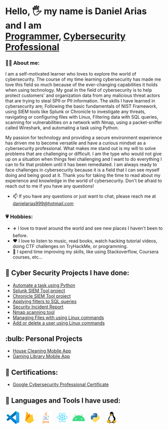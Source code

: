 <h1>Hello, 🖐️ my name is Daniel Arias and I am <br/><a href="https://github.com/">Programmer</a>, <a href="">Cybersecurity Professional</a>


<h3> 👨‍💻 About me:</h3>

I am a self-motivated learner who loves to explore the world of cybersecurity. The course of my time learning cybersecurity has made me love this field so much because of the ever-changing capabilities 
it holds when using technology. My goal in the field of cybersecurity is to help protect customers' and organization data from any malicious threat actors that are trying to steal SPII or PII information. The skills I have learned in 
cybersecurity are; Following the basic fundamentals of NIST Framework, using SIEM tools like Splunk or Chronicle to investigate any threats, navigating or configuring files with Linux, Filtering data with SQL queries, scanning for vulnerabilities on a network with Nmap, using a packet-sniffer called Wireshark, and automating a task using
Python.

My passion for technology and providing a secure environment experience has driven me to become versatile and have a curious mindset as a cybersecurity professional. What makes me stand out is my will to solve problems that are challenging or difficult. I am the type who would not give up on a situation when things feel challenging and I want to do everything I can to fix that problem until it has been remediated. I am always ready to face challenges in cybersecurity because it is a field that I can see myself doing and being good at it. Thank you for taking the time to read about my experience and knowledge in the world of cybersecurity. Don't be afraid to reach out to me if you have any questions!

- 📫  If you have any questions or just want to chat, please reach me at danielarias999@hotmail.com

### 💗 Hobbies:

- ✈️  I love to travel around the world and see new places I haven't been to before.
- ❤️ I love to listen to music, read books, watch hacking tutorial videos, doing CTF challenges on TryHackMe, or programming.
- 💪 I spend time improving my skills, like using Stackoverflow, Coursera courses, etc...


<h2>🔐 Cyber Security Projects I have done:</h2>

  - [Automate a task using Python](https://github.com/darias08/Update-A-File-Using-Python)
  - [Splunk SIEM Tool project](https://github.com/darias08/SIEM-Tool-Splunk-Project)
  - [Chronicle SIEM Tool project](https://github.com/darias08/SIEM-Tool-Chronicle-Project)
  - [Applying filters to SQL queries](https://github.com/darias08/SQL-Project)
  - [Security Incident Report](https://github.com/darias08/Incident-Handler-s-Journal)
  - [Nmap scanning tool](https://github.com/darias08/Nmap-PenTest-Scanning-Tool)
  - [Managing Files with using Linux commands](https://github.com/darias08/Manging-Files-With-Linux-Commands)
  - [Add or delete a user using Linux commands](https://github.com/darias08/Add-or-Delete-Users-With-Linux)

<h2> :bulb: Personal Projects</h2>
  
  - [House Cleaning Mobile App](https://github.com/darias08/House-Cleaning-App) 
  - [Gaming Library Mobile App](https://github.com/darias08/Gaming-Library-Mobile-App)
    
<h2>📃 Certifications: </h2>

  - [Google Cybersecurity Professional Certificate]([https://www.coursera.org/account/accomplishments/specialization/certificate/R8D5V28DX4HC](https://www.credly.com/badges/8d8e1b23-a9d2-442d-9967-77c411c1f3ac))


## 🧰 Languages and Tools I have used:
<p align="left">
<img src="https://raw.githubusercontent.com/github/explore/80688e429a7d4ef2fca1e82350fe8e3517d3494d/topics/visual-studio-code/visual-studio-code.png" alt="VS Code" height="40" style="vertical-align:top; margin:4px">
<img src="https://raw.githubusercontent.com/github/explore/80688e429a7d4ef2fca1e82350fe8e3517d3494d/topics/firebase/firebase.png" alt="Firebase" height="40" style="vertical-align:top; margin:4px">  
<img src="https://raw.githubusercontent.com/github/explore/80688e429a7d4ef2fca1e82350fe8e3517d3494d/topics/java/java.png" alt="java" height="40" style="vertical-align:top; margin:4px">
<img src="https://raw.githubusercontent.com/github/explore/80688e429a7d4ef2fca1e82350fe8e3517d3494d/topics/react-native/react-native.png" alt="react-native" height="40" style="vertical-align:top; margin:4px"> 
<img src="https://raw.githubusercontent.com/github/explore/80688e429a7d4ef2fca1e82350fe8e3517d3494d/topics/android/android.png" alt="react-native" height="40" style="vertical-align:top; margin:4px"> 
<img src="https://raw.githubusercontent.com/github/explore/80688e429a7d4ef2fca1e82350fe8e3517d3494d/topics/python/python.png" alt="python" height="40" style="vertical-align:top; margin:4px"> 
<img src="https://raw.githubusercontent.com/github/explore/80688e429a7d4ef2fca1e82350fe8e3517d3494d/topics/linux/linux.png" alt="linux" height="40" style="vertical-align:top; margin:4px"> 

</p>
